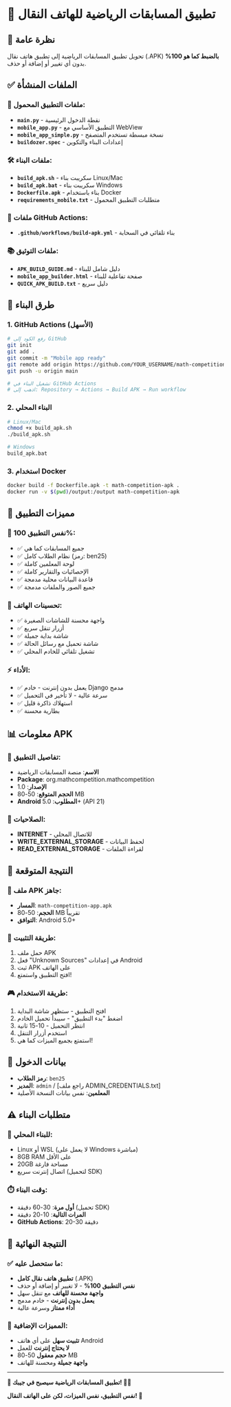 # 📱 تطبيق المسابقات الرياضية للهاتف النقال

## 🎯 **نظرة عامة**
تحويل تطبيق المسابقات الرياضية إلى تطبيق هاتف نقال (.APK) **بالضبط كما هو 100%** بدون أي تغيير أو إضافة أو حذف.

## ✅ **الملفات المنشأة**

### **📱 ملفات التطبيق المحمول:**
- **`main.py`** - نقطة الدخول الرئيسية
- **`mobile_app.py`** - التطبيق الأساسي مع WebView
- **`mobile_app_simple.py`** - نسخة مبسطة تستخدم المتصفح
- **`buildozer.spec`** - إعدادات البناء والتكوين

### **🛠️ ملفات البناء:**
- **`build_apk.sh`** - سكريبت بناء Linux/Mac
- **`build_apk.bat`** - سكريبت بناء Windows
- **`Dockerfile.apk`** - بناء باستخدام Docker
- **`requirements_mobile.txt`** - متطلبات التطبيق المحمول

### **🤖 ملفات GitHub Actions:**
- **`.github/workflows/build-apk.yml`** - بناء تلقائي في السحابة

### **📚 ملفات التوثيق:**
- **`APK_BUILD_GUIDE.md`** - دليل شامل للبناء
- **`mobile_app_builder.html`** - صفحة تفاعلية للبناء
- **`QUICK_APK_BUILD.txt`** - دليل سريع

## 🚀 **طرق البناء**

### **1. GitHub Actions (الأسهل)**
```bash
# رفع الكود إلى GitHub
git init
git add .
git commit -m "Mobile app ready"
git remote add origin https://github.com/YOUR_USERNAME/math-competition-mobile.git
git push -u origin main

# تشغيل البناء في GitHub Actions
# اذهب إلى: Repository → Actions → Build APK → Run workflow
```

### **2. البناء المحلي**
```bash
# Linux/Mac
chmod +x build_apk.sh
./build_apk.sh

# Windows
build_apk.bat
```

### **3. استخدام Docker**
```bash
docker build -f Dockerfile.apk -t math-competition-apk .
docker run -v $(pwd)/output:/output math-competition-apk
```

## 📱 **مميزات التطبيق**

### **🎯 نفس التطبيق 100%:**
- ✅ جميع المسابقات كما هي
- ✅ نظام الطلاب كامل (رمز: ben25)
- ✅ لوحة المعلمين كاملة
- ✅ الإحصائيات والتقارير كاملة
- ✅ قاعدة البيانات محلية مدمجة
- ✅ جميع الصور والملفات مدمجة

### **📱 تحسينات الهاتف:**
- ✅ واجهة محسنة للشاشات الصغيرة
- ✅ أزرار تنقل سريع
- ✅ شاشة بداية جميلة
- ✅ شاشة تحميل مع رسائل الحالة
- ✅ تشغيل تلقائي للخادم المحلي

### **⚡ الأداء:**
- ✅ يعمل بدون إنترنت - خادم Django مدمج
- ✅ سرعة عالية - لا تأخير في التحميل
- ✅ استهلاك ذاكرة قليل
- ✅ بطارية محسنة

## 📊 **معلومات APK**

### **📱 تفاصيل التطبيق:**
- **الاسم**: منصة المسابقات الرياضية
- **Package**: org.mathcompetition.mathcompetition
- **الإصدار**: 1.0
- **الحجم المتوقع**: 50-80 MB
- **Android المطلوب**: 5.0+ (API 21)

### **🔐 الصلاحيات:**
- **INTERNET** - للاتصال المحلي
- **WRITE_EXTERNAL_STORAGE** - لحفظ البيانات
- **READ_EXTERNAL_STORAGE** - لقراءة الملفات

## 🎯 **النتيجة المتوقعة**

### **📱 ملف APK جاهز:**
- **المسار**: `math-competition-app.apk`
- **الحجم**: 50-80 MB تقريباً
- **التوافق**: Android 5.0+

### **🚀 طريقة التثبيت:**
1. حمل ملف APK
2. فعل "Unknown Sources" في إعدادات Android
3. ثبت APK على الهاتف
4. افتح التطبيق واستمتع!

### **🎮 طريقة الاستخدام:**
1. افتح التطبيق - ستظهر شاشة البداية
2. اضغط "بدء التطبيق" - سيبدأ تحميل الخادم
3. انتظر التحميل - 10-15 ثانية
4. استخدم أزرار التنقل
5. استمتع بجميع الميزات كما هي!

## 🔑 **بيانات الدخول**
- **رمز الطلاب**: `ben25`
- **المدير**: `admin` / [راجع ملف ADMIN_CREDENTIALS.txt]
- **المعلمين**: نفس بيانات النسخة الأصلية

## ⚠️ **متطلبات البناء**

### **🔧 للبناء المحلي:**
- Linux أو WSL (لا يعمل على Windows مباشرة)
- 8GB RAM على الأقل
- 20GB مساحة فارغة
- اتصال إنترنت سريع (لتحميل SDK)

### **⏱️ وقت البناء:**
- **أول مرة**: 30-60 دقيقة (تحميل SDK)
- **المرات التالية**: 10-20 دقيقة
- **GitHub Actions**: 20-30 دقيقة

## 🎉 **النتيجة النهائية**

### **✅ ما ستحصل عليه:**
- **تطبيق هاتف نقال كامل** (.APK)
- **نفس التطبيق 100%** - لا تغيير أو إضافة أو حذف
- **واجهة محسنة للهاتف** مع تنقل سهل
- **يعمل بدون إنترنت** - خادم مدمج
- **أداء ممتاز** وسرعة عالية

### **🌟 المميزات الإضافية:**
- **تثبيت سهل** على أي هاتف Android
- **لا يحتاج إنترنت** للعمل
- **حجم معقول** 50-80 MB
- **واجهة جميلة** ومحسنة للهاتف

---

**🎊 تطبيق المسابقات الرياضية سيصبح في جيبك! 📱✨**

**نفس التطبيق، نفس الميزات، لكن على الهاتف النقال! 🚀**
